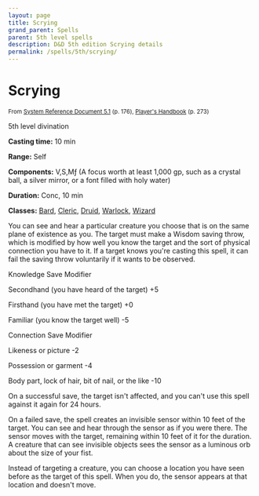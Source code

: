 ```yaml
---
layout: page
title: Scrying
grand_parent: Spells
parent: 5th level spells 
description: D&D 5th edition Scrying details
permalink: /spells/5th/scrying/
---
```


# Scrying

<small>From <a target="_blank" href="https://media.wizards.com/2016/downloads/DND/SRD-OGL_V5.1.pdf">System Reference Document 5.1</a> (p. 176), <a target="_blank" href="https://dnd.wizards.com/products/tabletop-games/rpg-products/rpg_playershandbook">Player's Handbook</a> (p. 273)</small>


5th level divination

**Casting time:** 10 min

**Range:** Self

**Components:** V,S,Mƒ (A focus worth at least 1,000 gp, such as a crystal ball, a silver mirror, or a font filled with holy water)

**Duration:** Conc, 10 min

**Classes:** [Bard](/classes/bard/), [Cleric](/classes/cleric/), [Druid](/classes/druid/), [Warlock](/classes/warlock/), [Wizard](/classes/wizard/)

You can see and hear a particular creature you choose that is on the same plane of existence as you. The target must make a Wisdom saving throw, which is modified by how well you know the target and the sort of physical connection you have to it. If a target knows you're casting this spell, it can fail the saving throw voluntarily if it wants to be observed.

Knowledge			   Save Modifier

Secondhand (you have heard of the target)	+5

Firsthand (you have met the target)		+0

Familiar (you know the target well)		-5

Connection			   Save Modifier

Likeness or picture				-2

Possession or garment			-4

Body part, lock of hair, bit of nail, or the like	-10

On a successful save, the target isn't affected, and you can't use this spell against it again for 24 hours.

   On a failed save, the spell creates an invisible sensor within 10 feet of the target. You can see and hear through the sensor as if you were there. The sensor moves with the target, remaining within 10 feet of it for the duration. A creature that can see invisible objects sees the sensor as a luminous orb about the size of your fist.

   Instead of targeting a creature, you can choose a location you have seen before as the target of this spell. When you do, the sensor appears at that location and doesn't move.